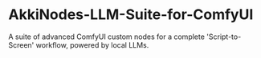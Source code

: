 # AkkiNodes-LLM-Suite-for-ComfyUI
A suite of advanced ComfyUI custom nodes for a complete 'Script-to-Screen' workflow, powered by local LLMs.
